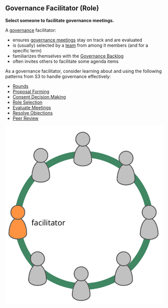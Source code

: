 ## Governance Facilitator (Role)

**Select someone to facilitate governance meetings.**

A [governance](section:governance) facilitator:

-   ensures [governance meetings](section:governance-meeting) stay on track and are evaluated
-   is (usually) selected by a [team](glossary:team) from among it members (and for a specific term)
-   familiarizes themselves with the [Governance Backlog](section:governance-backlog)
-   often invites others to facilitate some agenda items

As a governance facilitator, consider learning about and using the following patterns from S3 to handle governance effectively:

-   [Rounds](section:rounds)
-   [Proposal Forming](section:proposal-forming)
-   [Consent Decision Making](section:consent-decision-making)
-   [Role Selection](section:role-selection)
-   [Evaluate Meetings](section:evaluate-meetings)
-   [Resolve Objections](section:resolve-objections)
-   [Peer Review](section:peer-review)

![The governance facilitator is typically a member of the team](img/circle/facilitator.png)
